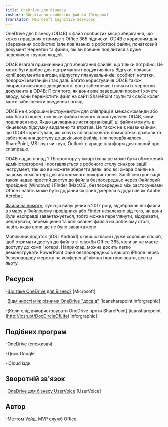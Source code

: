 ```yaml
---
title: OneDrive для бізнесу
inshort: Зберігання особистих файлів [Dropbox]
translator: Microsoft Cognitive Services
---
```



OneDrive для бізнесу (OD4B) є файл особистих місця зберігання, що кожен працівник отримує з Office 365 підписки. OD4B є корисним для збереження особистих (але пов'язаних з роботою) файли, початковий документ Чернетки та файли, які ви повинні поділитися з дуже невеликою групою людей.

OD4B взагалі призначений для зберігання файлів, що тільки потрібно. Це може бути добре для підтримання продуктивність Відгуки, локальні копії документів вигоди, відпустку планувальників, особисті нотатки, подорожі квитанцій і так далі. Багато користувачів OD4B також скористатися конфіденційності, вона забезпечує і почати їх чернетки документа в OD4B; Після того, як вони вже завершили проект і хочете вводу, вони перемістити файл на сайті SharePoint групи так своїх колег може забезпечити введення і огляд.

OD4B не є хорошим інструментом для співпраці в межах команди або між багато колег, оскільки файли певного користувачеві OD4B, який поділився нею. Якщо ця людина листя організації, ці файли можуть в кінцевому підсумку видалено та втратив. Це також не є незвичайним, що OD4B користувачі, які хочуть співпрацювати помилятися дозволи та забезпечення доступу до декількох файлів, ніж передбачалося. SharePoint, MS груп чи груп, Outlook є краще платформ для повний про співпрацю.

OD4B надає понад 1 ТБ простору у хмарі (хоча це може бути обмежений адміністратором) і поставляється з робочого столу синхронізації інструмент, так що ви можете зберегти деякі або всі хмара файли на вашому комп'ютері для автономного використання. Засіб синхронізації також надає простий доступ до файлів безпосередньо через Файловий провідник (Windows) і Finder (MacOS), безпосередньо між застосунками Office і навіть може бути доданий як файл джерела в додатків як Adobe Acrobat. 

[Файли на вимогу](https://blogs.office.com/en-us/2017/05/11/introducing-onedrive-files-on-demand-and-additional-features-making-it-easier-to-access-and-share-files/), функція випущений в 2017 році, відображає всі файли в хмару у Файловому провіднику або Finder незалежно від того, чи вони були насправді завантажується, тобто можна переглянути, відкривати, редагувати, переміщення та копіювання файлів на робочому столі, навіть якщо вони ще не було завантажено.

Мобільний додаток (iOS і Android) є першокласні і дуже хороший спосіб, щоб отримати доступ до файлів зі служби Office 365, коли ви не маєте доступу до комп ' ютера. Наприклад, можна досить легко демонструвати PowerPoint файл безпосередньо з вашого iPhone через безпроводову мережу на конференції кімнаті контролювати, все на льоту.

Ресурси
---------

-[Що таке OneDrive для
    Бізнес?](https://support.office.com/en-us/article/What-is-OneDrive-for-Business-187f90af-056f-47c0-9656-cc0ddca7fdc2)
    \[Microsoft\]

-[Відмінності між різними OneDrive
    "досвід"](http://icsh.pt/OneDriveTree) \[icansharepoint
    inforgraphic\]

-[Коли слід використовувати OneDrive проти SharePoint] \[icansharepoint (http://icsh.pt/DocCircleOfLife)
    inforgraphic\]

Подібних програм
--------------------

-OneDrive (споживач)

-Диск Google

-iCloud їзди

Зворотній зв'язок
---------

-[OneDrive для бізнесу UserVoice](https://onedrive.uservoice.com/forums/262982-onedrive/category/86090-onedrive-for-business)
    \[UserVoice\]

Автор
---------

-[Меттом Уейд](https://www.linkedin.com/in/thatmattwade/), MVP служб Office

